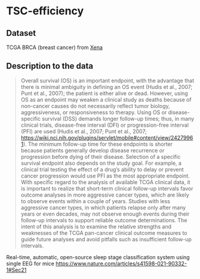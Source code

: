 # TSC-efficiency
## Dataset
TCGA BRCA (breast cancer) from [Xena](https://xenabrowser.net/datapages/?dataset=survival%2FBRCA_survival.txt&host=https%3A%2F%2Ftcga.xenahubs.net&removeHub=https%3A%2F%2Fxena.treehouse.gi.ucsc.edu%3A443)

## Description to the data
>Overall survival (OS) is an important endpoint, with the advantage that there is minimal ambiguity in defining an OS event (Hudis et al., 2007; Punt et al., 2007); the patient is either alive or dead. However, using OS as an endpoint may weaken a clinical study as deaths because of non-cancer causes do not necessarily reflect tumor biology, aggressiveness, or responsiveness to therapy. Using OS or disease-specific survival (DSS) demands longer follow-up times; thus, in many clinical trials, disease-free interval (DFI) or progression-free interval (PFI) are used (Hudis et al., 2007; Punt et al., 2007; https://wiki.nci.nih.gov/plugins/servlet/mobile#content/view/24279961). The minimum follow-up time for these endpoints is shorter because patients generally develop disease recurrence or progression before dying of their disease. Selection of a specific survival endpoint also depends on the study goal. For example, a clinical trial testing the effect of a drug’s ability to delay or prevent cancer progression would use PFI as the most appropriate endpoint. With specific regard to the analysis of available TCGA clinical data, it is important to realize that short-term clinical follow-up intervals favor outcome analyses in more aggressive cancer types, which are likely to observe events within a couple of years. Studies with less aggressive cancer types, in which patients relapse only after many years or even decades, may not observe enough events during their follow-up intervals to support reliable outcome determinations. The intent of this analysis is to examine the relative strengths and weaknesses of the TCGA pan-cancer clinical outcome measures to guide future analyses and avoid pitfalls such as insufficient follow-up intervals.


Real-time, automatic, open-source﻿﻿ sleep stage classification system using single EEG for mice
https://www.nature.com/articles/s41598-021-90332-1#Sec21
